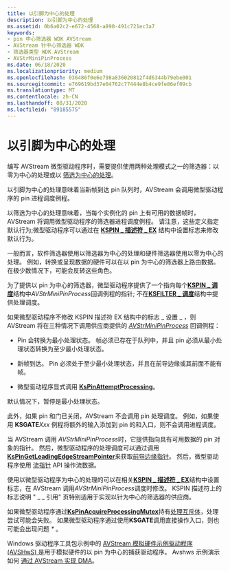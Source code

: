 ```yaml
---
title: 以引脚为中心的处理
description: 以引脚为中心的处理
ms.assetid: 0b6a02c2-e672-4568-a890-491c721ec3a7
keywords:
- pin 中心筛选器 WDK AVStream
- AVStream 针中心筛选器 WDK
- 筛选器类型 WDK AVStream
- AVStrMiniPinProcess
ms.date: 06/18/2020
ms.localizationpriority: medium
ms.openlocfilehash: 036486f0e6e798a836020812f4d6344b79ebe001
ms.sourcegitcommit: e769619bd37e04762c77444e8b4ce9fe86ef09cb
ms.translationtype: MT
ms.contentlocale: zh-CN
ms.lasthandoff: 08/31/2020
ms.locfileid: "89185575"
---
```

# <a name="pin-centric-processing"></a>以引脚为中心的处理

编写 AVStream 微型驱动程序时，需要提供使用两种处理模式之一的筛选器：以零为中心的处理或以 [筛选为中心的处理](filter-centric-processing.md)。

以引脚为中心的处理意味着当新帧到达 pin 队列时，AVStream 会调用微型驱动程序的 pin 进程调度例程。

以筛选为中心的处理意味着，当每个实例化的 pin 上有可用的数据帧时，AVStream 将调用微型驱动程序的筛选器进程调度例程。 请注意，这些定义指定默认行为;微型驱动程序可以通过在 [**KSPIN \_ 描述符 \_ EX**](/windows-hardware/drivers/ddi/ks/ns-ks-_kspin_descriptor_ex) 结构中设置标志来修改默认行为。

一般而言，软件筛选器使用以筛选器为中心的处理和硬件筛选器使用以零为中心的处理。 例如，转换或呈现数据的硬件可以在以 pin 为中心的筛选器上路由数据。 在极少数情况下，可能会反转这些角色。

为了提供以 pin 为中心的筛选器，微型驱动程序提供了一个指向每个[**KSPIN \_ 调度**](/windows-hardware/drivers/ddi/ks/ns-ks-_kspin_dispatch)结构中*AVStrMiniPinProcess*回调例程的指针; 不在[**KSFILTER \_ 调度**](/windows-hardware/drivers/ddi/ks/ns-ks-_ksfilter_dispatch)结构中提供处理调度。

如果微型驱动程序不修改 KSPIN 描述符 EX 结构中的标志 \_ 设置 \_ ，则 AVStream 将在三种情况下调用供应商提供的 [*AVStrMiniPinProcess*](/windows-hardware/drivers/ddi/ks/nc-ks-pfnkspin) 回调例程：

- Pin 会转换为最小处理状态。 帧必须已存在于队列中，并且 pin 必须从最小处理状态转换为至少最小处理状态。

- 新帧到达。 Pin 必须处于至少最小处理状态，并且在前导边缘或其前面不能有帧。

- 微型驱动程序显式调用 [**KsPinAttemptProcessing**](/windows-hardware/drivers/ddi/ks/nf-ks-kspinattemptprocessing)。

默认情况下，暂停是最小处理状态。

此外，如果 pin 和门已关闭，AVStream 不会调用 pin 处理调度。 例如，如果使用 **KSGATE**_Xxx_ 例程将额外的输入添加到 pin 的和入口，则不会调用进程调度。

当 AVStream 调用 *AVStrMiniPinProcess*时，它提供指向具有可用数据的 pin 对象的指针。 然后，微型驱动程序的处理调度可以通过调用[**KsPinGetLeadingEdgeStreamPointer**](/windows-hardware/drivers/ddi/ks/nf-ks-kspingetleadingedgestreampointer)来获取[前导边缘指针](leading-and-trailing-edge-stream-pointers.md)。 然后，微型驱动程序使用 [流指针](stream-pointers.md) API 操作流数据。

使用以微型驱动程序为中心的处理的可以在相关[**KSPIN \_ 描述符 \_ EX**](/windows-hardware/drivers/ddi/ks/ns-ks-_kspin_descriptor_ex)结构中设置标志，在 AVStream 调用*AVStrMiniPinProcess*调度时修改。 KSPIN 描述符上的标志说明 " \_ \_ 引用" 页特别适用于实现以针为中心的筛选器的供应商。

如果微型驱动程序通过[**KsPinAcquireProcessingMutex**](/windows-hardware/drivers/ddi/ks/nf-ks-kspinacquireprocessingmutex)持有[处理互斥体](processing-mutex-in-avstream.md)，处理尝试可能会失败。 如果微型驱动程序通过使用**KSGATE**调用直接操作入口，则也可能会出现问题 _\*_ 。

Windows 驱动程序工具包示例中的 [AVStream 模拟硬件示例驱动程序 (AVSHwS) ](/samples/microsoft/windows-driver-samples/avstream-simulated-hardware-sample-driver-avshws/) 是用于模拟硬件的以 pin 为中心的捕获驱动程序。 Avshws 示例演示如何 [通过 AVStream 实现 DMA](avstream-dma-services.md)。